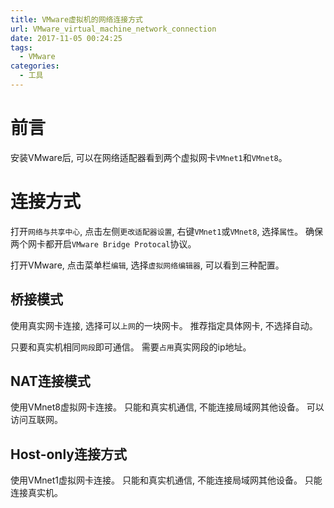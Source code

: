 ```yaml
---
title: VMware虚拟机的网络连接方式
url: VMware_virtual_machine_network_connection
date: 2017-11-05 00:24:25
tags:
  - VMware
categories:
  - 工具
---
```


# 前言
安装VMware后, 可以在网络适配器看到两个虚拟网卡`VMnet1`和`VMnet8`。
<!-- more -->

# 连接方式
打开`网络与共享中心`, 点击左侧`更改适配器设置`, 右键`VMnet1`或`VMnet8`, 选择`属性`。
确保两个网卡都开启`VMware Bridge Protocal`协议。

打开VMware, 点击菜单栏`编辑`, 选择`虚拟网络编辑器`, 可以看到三种配置。

## 桥接模式
使用真实网卡连接, 选择可以`上网`的一块网卡。
推荐指定具体网卡, 不选择自动。

只要和真实机相同`网段`即可通信。
需要`占用`真实网段的ip地址。

## NAT连接模式
使用VMnet8虚拟网卡连接。
只能和真实机通信, 不能连接局域网其他设备。
可以访问互联网。

## Host-only连接方式
使用VMnet1虚拟网卡连接。
只能和真实机通信, 不能连接局域网其他设备。
只能连接真实机。